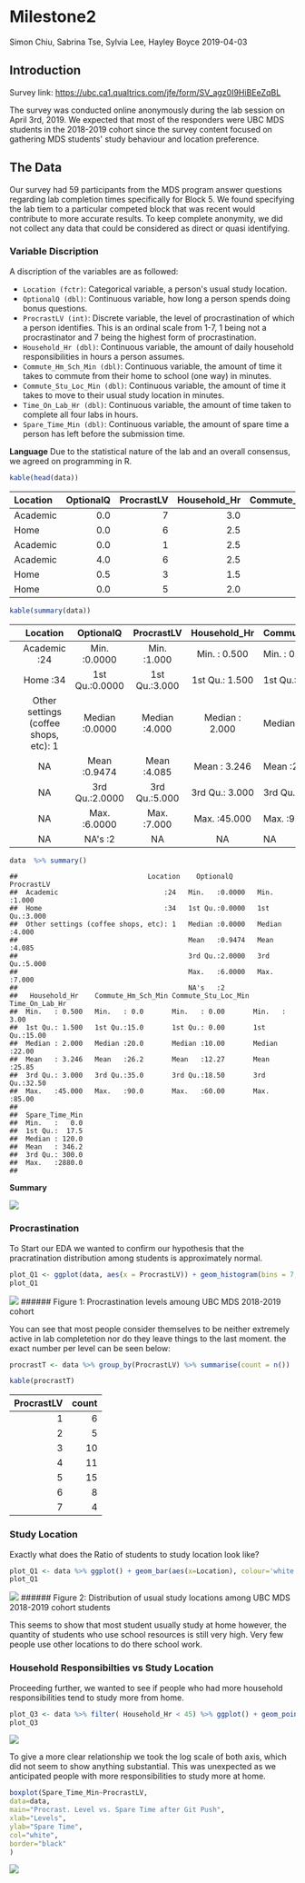 Milestone2
================
Simon Chiu, Sabrina Tse, Sylvia Lee, Hayley Boyce
2019-04-03

Introduction
------------

Survey link: <https://ubc.ca1.qualtrics.com/jfe/form/SV_agz0I9HiBEeZqBL>

The survey was conducted online anonymously during the lab session on April 3rd, 2019. We expected that most of the responders were UBC MDS students in the 2018-2019 cohort since the survey content focused on gathering MDS students' study behaviour and location preference.

The Data
--------

Our survey had 59 participants from the MDS program answer questions regarding lab completion times specifically for Block 5. We found specifying the lab tiem to a particular competed block that was recent would contribute to more accurate results. To keep complete anonymity, we did not collect any data that could be considered as direct or quasi identifying.

### Variable Discription

A discription of the variables are as followed:

-   `Location (fctr)`: Categorical variable, a person's usual study location.
-   `OptionalQ (dbl)`: Continuous variable, how long a person spends doing bonus questions.
-   `ProcrastLV (int)`: Discrete variable, the level of procrastination of which a person identifies. This is an ordinal scale from 1-7, 1 being not a procrastinator and 7 being the highest form of procrastination.
-   `Household_Hr (dbl)`: Continuous variable, the amount of daily household responsibilities in hours a person assumes.
-   `Commute_Hm_Sch_Min (dbl)`: Continuous variable, the amount of time it takes to commute from their home to school (one way) in minutes.
-   `Commute_Stu_Loc_Min (dbl)`: Continuous variable, the amount of time it takes to move to their usual study location in minutes.
-   `Time_On_Lab_Hr (dbl)`: Continuous variable, the amount of time taken to complete all four labs in hours.
-   `Spare_Time_Min (dbl)`: Continuous variable, the amount of spare time a person has left before the submission time.

**Language** Due to the statistical nature of the lab and an overall consensus, we agreed on programming in R.

``` r
kable(head(data))
```

| Location |  OptionalQ|  ProcrastLV|  Household\_Hr|  Commute\_Hm\_Sch\_Min|  Commute\_Stu\_Loc\_Min|  Time\_On\_Lab\_Hr|  Spare\_Time\_Min|
|:---------|----------:|-----------:|--------------:|----------------------:|-----------------------:|------------------:|-----------------:|
| Academic |        0.0|           7|            3.0|                     20|                      10|                 12|                10|
| Home     |        0.0|           6|            2.5|                     35|                       0|                 11|               120|
| Academic |        0.0|           1|            2.5|                     20|                      10|                 24|               180|
| Academic |        4.0|           6|            2.5|                     25|                      20|                 20|               180|
| Home     |        0.5|           3|            1.5|                     40|                      60|                 20|              1440|
| Home     |        0.0|           5|            2.0|                     30|                      10|                 15|              2880|

``` r
kable(summary(data))
```

|     |                Location               |    OptionalQ   |   ProcrastLV  |  Household\_Hr | Commute\_Hm\_Sch\_Min | Commute\_Stu\_Loc\_Min | Time\_On\_Lab\_Hr | Spare\_Time\_Min |
|-----|:-------------------------------------:|:--------------:|:-------------:|:--------------:|:----------------------|:-----------------------|:------------------|:-----------------|
|     |              Academic :24             |  Min. :0.0000  |  Min. :1.000  |  Min. : 0.500  | Min. : 0.0            | Min. : 0.00            | Min. : 3.00       | Min. : 0.0       |
|     |                Home :34               | 1st Qu.:0.0000 | 1st Qu.:3.000 | 1st Qu.: 1.500 | 1st Qu.:15.0          | 1st Qu.: 0.00          | 1st Qu.:15.00     | 1st Qu.: 17.5    |
|     | Other settings (coffee shops, etc): 1 | Median :0.0000 | Median :4.000 | Median : 2.000 | Median :20.0          | Median :10.00          | Median :22.00     | Median : 120.0   |
|     |                   NA                  |  Mean :0.9474  |  Mean :4.085  |  Mean : 3.246  | Mean :26.2            | Mean :12.27            | Mean :25.85       | Mean : 346.2     |
|     |                   NA                  | 3rd Qu.:2.0000 | 3rd Qu.:5.000 | 3rd Qu.: 3.000 | 3rd Qu.:35.0          | 3rd Qu.:18.50          | 3rd Qu.:32.50     | 3rd Qu.: 300.0   |
|     |                   NA                  |  Max. :6.0000  |  Max. :7.000  |  Max. :45.000  | Max. :90.0            | Max. :60.00            | Max. :85.00       | Max. :2880.0     |
|     |                   NA                  |     NA's :2    |       NA      |       NA       | NA                    | NA                     | NA                | NA               |

``` r
data  %>% summary()
```

    ##                                Location    OptionalQ        ProcrastLV   
    ##  Academic                          :24   Min.   :0.0000   Min.   :1.000  
    ##  Home                              :34   1st Qu.:0.0000   1st Qu.:3.000  
    ##  Other settings (coffee shops, etc): 1   Median :0.0000   Median :4.000  
    ##                                          Mean   :0.9474   Mean   :4.085  
    ##                                          3rd Qu.:2.0000   3rd Qu.:5.000  
    ##                                          Max.   :6.0000   Max.   :7.000  
    ##                                          NA's   :2                       
    ##   Household_Hr    Commute_Hm_Sch_Min Commute_Stu_Loc_Min Time_On_Lab_Hr 
    ##  Min.   : 0.500   Min.   : 0.0       Min.   : 0.00       Min.   : 3.00  
    ##  1st Qu.: 1.500   1st Qu.:15.0       1st Qu.: 0.00       1st Qu.:15.00  
    ##  Median : 2.000   Median :20.0       Median :10.00       Median :22.00  
    ##  Mean   : 3.246   Mean   :26.2       Mean   :12.27       Mean   :25.85  
    ##  3rd Qu.: 3.000   3rd Qu.:35.0       3rd Qu.:18.50       3rd Qu.:32.50  
    ##  Max.   :45.000   Max.   :90.0       Max.   :60.00       Max.   :85.00  
    ##                                                                         
    ##  Spare_Time_Min  
    ##  Min.   :   0.0  
    ##  1st Qu.:  17.5  
    ##  Median : 120.0  
    ##  Mean   : 346.2  
    ##  3rd Qu.: 300.0  
    ##  Max.   :2880.0  
    ## 

**Summary**

![](../img/summary.png)

### Procrastination

To Start our EDA we wanted to confirm our hypothesis that the pracratination distribution among students is approximately normal.

``` r
plot_Q1 <- ggplot(data, aes(x = ProcrastLV)) + geom_histogram(bins = 7, colour='white', fill = "#51B1D9")  + theme_bw() + labs(x= "Level of Procrastination", y = "Frequency", title = "Distribution of Procrastination levels Among MDS Students") + scale_x_continuous(breaks = seq(1, 7, len = 7) )
plot_Q1
```

![](Milestone2_files/figure-markdown_github/unnamed-chunk-7-1.png) \#\#\#\#\#\# Figure 1: Procrastination levels amoung UBC MDS 2018-2019 cohort

You can see that most people consider themselves to be neither extremely active in lab completetion nor do they leave things to the last moment. the exact number per level can be seen below:

``` r
procrastT <- data %>% group_by(ProcrastLV) %>% summarise(count = n())

kable(procrastT)
```

|  ProcrastLV|  count|
|-----------:|------:|
|           1|      6|
|           2|      5|
|           3|     10|
|           4|     11|
|           5|     15|
|           6|      8|
|           7|      4|

### Study Location

Exactly what does the Ratio of students to study location look like?

``` r
plot_Q1 <- data %>% ggplot() + geom_bar(aes(x=Location), colour='white', fill = "#082042") +theme_bw() + labs(x= "Location", y = "Quantity of MDS Students", title = "Amount of MDS Students usual Study Location") 
plot_Q1
```

![](Milestone2_files/figure-markdown_github/unnamed-chunk-9-1.png) \#\#\#\#\#\# Figure 2: Distribution of usual study locations among UBC MDS 2018-2019 cohort students

This seems to show that most student usually study at home however, the quantity of students who use school resources is still very high. Very few people use other locations to do there school work.

### Household Responsibilties vs Study Location

Proceeding further, we wanted to see if people who had more household responsibilities tend to study more from home.

``` r
plot_Q3 <- data %>% filter( Household_Hr < 45) %>% ggplot() + geom_point(aes(x = log(Household_Hr), y= log(Time_On_Lab_Hr), colour = Location), size = 2)  +theme_bw() + labs(x= "Household Responsibilities (log(hours))", y = "Time Spent on the Labs (log(hours))", title = "Relationship Between Time Spent on Labs versus Household Responsibilities ") + scale_color_manual(values  = c("#51B1D9", "#082042", "#BFA057"))
plot_Q3
```

![](Milestone2_files/figure-markdown_github/unnamed-chunk-10-1.png)

To give a more clear relationship we took the log scale of both axis, which did not seem to show anything substantial. This was unexpected as we anticipated people with more responsibilities to study more at home.

``` r
boxplot(Spare_Time_Min~ProcrastLV,
data=data,
main="Procrast. Level vs. Spare Time after Git Push",
xlab="Levels",
ylab="Spare Time",
col="white",
border="black"
)
```

![](Milestone2_files/figure-markdown_github/unnamed-chunk-11-1.png)
